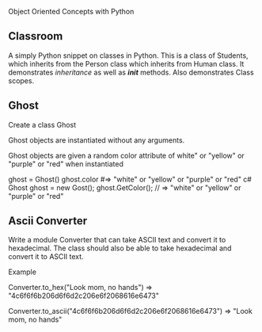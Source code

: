 Object Oriented Concepts with Python

## Classroom

A simply Python snippet on classes in Python. This is a class of Students, which inherits from the Person class which inherits from Human class. It demonstrates *inheritance* as well as *__init__* methods. Also demonstrates Class scopes.

## Ghost

Create a class Ghost

Ghost objects are instantiated without any arguments.

Ghost objects are given a random color attribute of white" or "yellow" or "purple" or "red" when instantiated

ghost = Ghost()
ghost.color  #=> "white" or "yellow" or "purple" or "red"
c# Ghost ghost = new Gost(); ghost.GetColor(); // => "white" or "yellow" or "purple" or "red"

## Ascii Converter
Write a module Converter that can take ASCII text and convert it to hexadecimal. The class should also be able to take hexadecimal and convert it to ASCII text.

Example

Converter.to_hex("Look mom, no hands")
=> "4c6f6f6b206d6f6d2c206e6f2068616e6473"

Converter.to_ascii("4c6f6f6b206d6f6d2c206e6f2068616e6473")
=> "Look mom, no hands"
